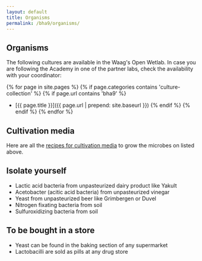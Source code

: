 ```yaml
---
layout: default
title: Organisms
permalink: /bha9/organisms/
---
```


## Organisms

The following cultures are available in the Waag's Open Wetlab. In case you are following the Academy in one of the partner labs, check the availability with your coordinator:

{% for page in site.pages %}
{% if page.categories contains 'culture-collection' %}
{% if page.url contains 'bha9' %}
* [{{ page.title }}]({{ page.url | prepend: site.baseurl }})
{% endif %}
{% endif %}
{% endfor %}

## Cultivation media
Here are all the [recipes for cultivation media](/bha9/cultivation-media/) to grow the microbes on listed above.

## Isolate yourself

* Lactic acid bacteria from unpasteurized dairy product like Yakult
* Acetobacter (acitic acid bacteria) from unpasteurized vinegar
* Yeast from unpasteurized beer like Grimbergen or Duvel
* Nitrogen fixating bacteria from soil
* Sulfuroxidizing bacteria from soil

## To be bought in a store

* Yeast can be found in the baking section of any supermarket
* Lactobacilli are sold as pills at any drug store
